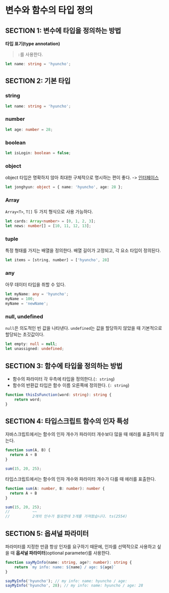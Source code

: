 # 변수와 함수의 타입 정의

## SECTION 1: 변수에 타입을 정의하는 방법

**타입 표기(type annotation)**

> `:`를 사용한다. 

```ts
let name: string = 'hyuncho';
```

## SECTION 2: 기본 타입

### string

```ts
let name: string = 'hyuncho';
```

### number

```ts
let age: number = 28;
```

### boolean

```ts
let isLogin: boolean = false;
```

### object

object 타입은 명확하지 않아 최대한 구체적으로 명시하는 편이 좋다. -> [인터페이스](./05_인터페이스.md)

```ts
let jonghyun: object = { name: 'hyuncho', age: 28 };
```

### Array

`Array<T>`, `T[]` 두 가지 형식으로 사용 가능하다.

```ts
let cards: Array<number> = [0, 1, 2, 3];
let news: number[] = [10, 11, 12, 13];
```

### tuple

특정 형태를 가지는 배열을 정의한다. 배열 길이가 고정되고, 각 요소 타입이 정의된다.

```ts
let items = [string, number] = ['hyuncho', 28]
```

### any

아무 데이터 타입을 취할 수 있다.

```ts
let myName: any = 'hyuncho';
myName = 100;
myName = 'newName';
```

### null, undefined

`null`은 의도적인 빈 값을 나타낸다.
`undefined`는 값을 할당하지 않았을 때 기본적으로 할당되는 초깃값이다.

```ts
let empty: null = null;
let unassigned: undefined;
```

## SECTION 3: 함수에 타입을 정의하는 방법

- 함수의 파라미터 각 우측에 타입을 정의한다.(`: string`)
- 함수의 반환값 타입은 함수 이름 오른쪽에 정의한다. (`: string`)

```ts
function thisIsFunction(word: string): string {
    return word;
}
```

## SECTION 4: 타입스크립트 함수의 인자 특성

자바스크립트에서는 함수의 인자 개수가 파라미터 개수보다 많을 때 에러를 표출하지 않는다.

```js
function sum(A, B) {
  return A + B
}

sum(15, 20, 25);
```

타입스크립트에서는 함수의 인자 개수와 파라미터 개수가 다를 때 에러를 표출한다.

```ts
function sum(A: number, B: number): number {
  return A + B
}

sum(15, 20, 25);
//          ~~
//          2개의 인수가 필요한데 3개를 가져왔습니다. ts(2554)
```

## SECTION 5: 옵셔널 파라미터

파라미터를 지정한 만큼 항상 인자를 요구하기 때문에, 인자를 선택적으로 사용하고 싶을 때 **옵셔널 파라미터**(optional parameter)를 사용한다.

```ts
function sayMyInfo(name: string, age?: number): string {
    return `my info: name: ${name} / age: ${age}`
}

sayMyInfo('hyuncho'); // my info: name: hyuncho / age:
sayMyInfo('hyuncho', 28); // my info: name: hyuncho / age: 28 
```

